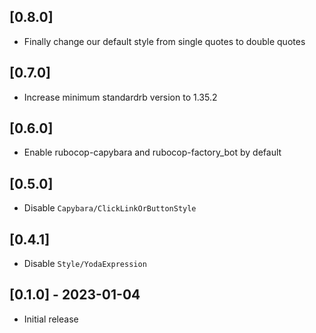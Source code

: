 ## [0.8.0]

- Finally change our default style from single quotes to double quotes

## [0.7.0]

- Increase minimum standardrb version to 1.35.2

## [0.6.0]

- Enable rubocop-capybara and rubocop-factory_bot by default

## [0.5.0]

- Disable `Capybara/ClickLinkOrButtonStyle`

## [0.4.1]

- Disable `Style/YodaExpression`

## [0.1.0] - 2023-01-04

- Initial release
